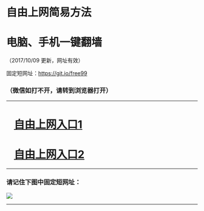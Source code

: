﻿# 自由上网简易方法

# 电脑、手机一键翻墙

（2017/10/09 更新，网址有效）

固定短网址：https://git.io/free99

### （微信如打不开，请转到浏览器打开）


***





# &nbsp;&nbsp; <a href="http://ft340531218.fwq-tz-1001.info/fwqtz01.html?t=10090014754 " target="_blank">自由上网入口1</a>
# &nbsp;&nbsp; <a href="http://ft282315081.fwq-tz-1002.info/fwqtz02.html?t=10090018011 " target="_blank">自由上网入口2</a>
***

### 请记住下图中固定短网址：

<img src="https://s3-us-west-2.amazonaws.com/fwq-1001/yjfq-20170905okok.png" /> 


***

